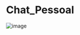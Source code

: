 # Chat_Pessoal


![image](https://github.com/user-attachments/assets/7f960fda-6cf8-488c-8ff1-911debbf9f15)

